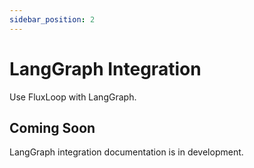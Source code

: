 ```yaml
---
sidebar_position: 2
---
```


# LangGraph Integration

Use FluxLoop with LangGraph.

## Coming Soon

LangGraph integration documentation is in development.

